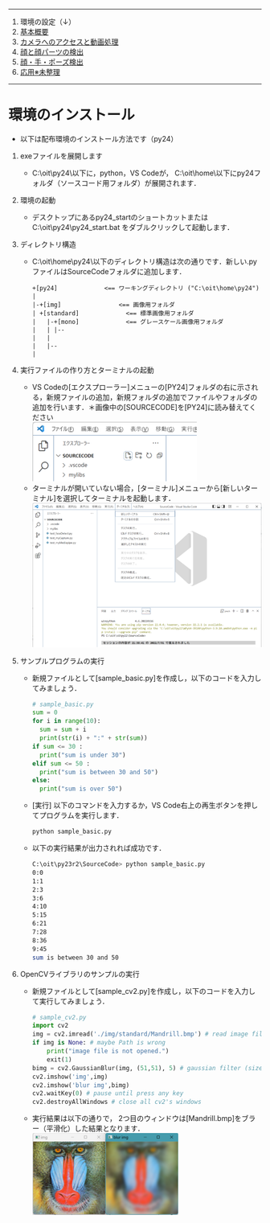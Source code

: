 <hr>

1. 環境の設定（↓）
2. [基本概要](BASIC_00.md)
3. [カメラへのアクセスと動画処理](BASIC_01.md)
4. [顔と顔パーツの検出](BASIC_02.md)
5. [顔・手・ポーズ検出](BASIC_03.md)
6. [応用※未整理](BASIC_04.md)

<hr>

# 環境のインストール

 - 以下は配布環境のインストール方法です（py24）

1. exeファイルを展開します
    - C:\oit\py24\以下に，python，VS Codeが， C:\oit\home\以下にpy24フォルダ（ソースコード用フォルダ）が展開されます．
 
 
2. 環境の起動
    - デスクトップにあるpy24_startのショートカットまたは C:\oit\py24\py24_start.bat をダブルクリックして起動します．
 
 
3. ディレクトリ構造
    - C:\oit\home\py24\以下のディレクトリ構造は次の通りです．新しい.pyファイルはSourceCodeフォルダに追加します．
      ```
      +[py24]             <== ワーキングディレクトリ ("C:\oit\home\py24")
      |
      |-+[img]                <== 画像用フォルダ
      | +[standard]             <== 標準画像用フォルダ
      |   |-+[mono]             <== グレースケール画像用フォルダ
      |   | |-- 
      |   |
      |   |--
      |
      ```

4. 実行ファイルの作り方とターミナルの起動
    - VS Codeの[エクスプローラー]メニューの[PY24]フォルダの右に示される，新規ファイルの追加，新規フォルダの追加でファイルやフォルダの追加を行います．＊画像中の[SOURCECODE]を[PY24]に読み替えてください<br>
        ![fig001](./fig001.png)
    - ターミナルが開いていない場合，[ターミナル]メニューから[新しいターミナル]を選択してターミナルを起動します．<br>
        ![fig002](./fig002.png)

5. サンプルプログラムの実行
    - 新規ファイルとして[sample_basic.py]を作成し，以下のコードを入力してみましょう．
      ```python
      # sample_basic.py
      sum = 0
      for i in range(10):
        sum = sum + i
        print(str(i) + ":" + str(sum))
      if sum <= 30 :
        print("sum is under 30")
      elif sum <= 50 :
        print("sum is between 30 and 50")
      else:
        print("sum is over 50")
      ```
    - [実行] 以下のコマンドを入力するか，VS Code右上の再生ボタンを押してプログラムを実行します．
      ```sh
      python sample_basic.py
      ```
      
    - 以下の実行結果が出力されれば成功です．
      ```sh
      C:\oit\py23r2\SourceCode> python sample_basic.py
      0:0
      1:1
      2:3
      3:6
      4:10
      5:15
      6:21
      7:28
      8:36
      9:45
      sum is between 30 and 50
      ```

6. OpenCVライブラリのサンプルの実行
    - 新規ファイルとして[sample_cv2.py]を作成し，以下のコードを入力して実行してみましょう．
      ```python
      # sample_cv2.py
      import cv2
      img = cv2.imread('./img/standard/Mandrill.bmp') # read image file
      if img is None: # maybe Path is wrong
          print("image file is not opened.")
          exit(1)
      bimg = cv2.GaussianBlur(img, (51,51), 5) # gaussian filter (size=(51,51),sigma=5)
      cv2.imshow('img',img)
      cv2.imshow('blur img',bimg)
      cv2.waitKey(0) # pause until press any key
      cv2.destroyAllWindows # close all cv2's windows
      ```

    - 実行結果は以下の通りで， 2つ目のウィンドウは[Mandrill.bmp]をブラー（平滑化）した結果となります．<br>
        ![fig003](./fig003.png)
